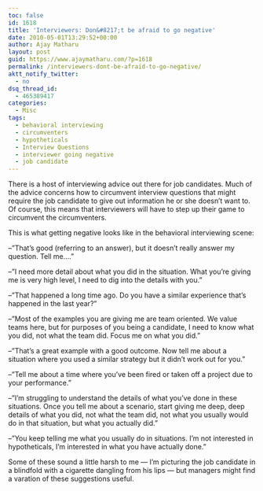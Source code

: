 ```yaml
---
toc: false
id: 1618
title: 'Interviewers: Don&#8217;t be afraid to go negative'
date: 2010-05-01T13:29:52+00:00
author: Ajay Matharu
layout: post
guid: https://www.ajaymatharu.com/?p=1618
permalink: /interviewers-dont-be-afraid-to-go-negative/
aktt_notify_twitter:
  - no
dsq_thread_id:
  - 465389417
categories:
  - Misc
tags:
  - behavioral interviewing
  - circumventers
  - hypotheticals
  - Interview Questions
  - interviewer going negative
  - job candidate
---
```

There is a host of interviewing advice out there for job candidates. Much of the advice concerns how to circumvent interview questions that might require the job candidate to give out information he or she doesn’t want to. Of course, this means that interviewers will have to step up their game to circumvent the circumventers.

This is what getting negative looks like in the behavioral interviewing scene:

–”That’s good (referring to an answer), but it doesn’t really answer my question. Tell me….”

–”I need more detail about what you did in the situation. What you’re giving me is very high level, I need to dig into the details with you.”

–”That happened a long time ago. Do you have a similar experience that’s happened in the last year?”

–”Most of the examples you are giving me are team oriented. We value teams here, but for purposes of you being a candidate, I need to know what you did, not what the team did. Focus me on what you did.”

–”That’s a great example with a good outcome. Now tell me about a situation where you used a similar strategy but it didn’t work out for you.”

–”Tell me about a time where you’ve been fired or taken off a project due to your performance.”

–”I’m struggling to understand the details of what you’ve done in these situations. Once you tell me about a scenario, start giving me deep, deep details of what you did, not what the team did, not what you usually would do in that situation, but what you actually did.”

–”You keep telling me what you usually do in situations. I’m not interested in hypotheticals, I’m interested in what you have actually done.”

Some of these sound a little harsh to me — I’m picturing the job candidate in a blindfold with a cigarette dangling from his lips — but managers might find a varation of these suggestions useful.

